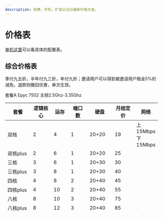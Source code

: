 ```yaml
---
description: 续费，开机，扩容以当日最新价格为准。
---
```


# 价格表

[单机这里](pei-zhi-yu-lan.md)可以看具体的配置表。

## 综合价格表

季付九五折，半年付九三折，年付九折；邀请用户可以得到被邀请用户租金5%的减免，退款则撤回优惠，单次生效。

套餐A Epyc 7502   主频2.5Ghz-3.35Ghz

<table data-full-width="true"><thead><tr><th width="117">套餐</th><th width="101">逻辑核心</th><th width="68">运存</th><th width="86">端口数</th><th width="87">硬盘</th><th width="102">月结定价</th><th>网络</th></tr></thead><tbody><tr><td>双核</td><td>2</td><td>4</td><td>1</td><td>20+20</td><td>19</td><td>上15Mbps下15Mbps<br></td></tr><tr><td>双核plus</td><td>2</td><td>6</td><td>1</td><td>20+20</td><td>25</td><td></td></tr><tr><td>三核</td><td>3</td><td>6</td><td>1</td><td>20+30</td><td>30</td><td></td></tr><tr><td>三核plus</td><td>3</td><td>8</td><td>1</td><td>20+30</td><td>40</td><td></td></tr><tr><td>四核</td><td>4</td><td>8</td><td>2</td><td>20+40</td><td>45</td><td></td></tr><tr><td>四核plus</td><td>4</td><td>10</td><td>2</td><td>20+40</td><td>55</td><td></td></tr><tr><td>八核</td><td>8</td><td>10</td><td>3</td><td>20+40</td><td>75</td><td></td></tr><tr><td>八核plus</td><td>8</td><td>12</td><td>3</td><td>20+40</td><td>85</td><td></td></tr><tr><td>DIY</td><td></td><td></td><td></td><td></td><td></td><td>具体配置和价格需额外计算</td></tr></tbody></table>

套餐B 5900X / 5950X   主频3.4Ghz-4.9Ghz

<table data-full-width="true"><thead><tr><th width="119.46307385229542">套餐</th><th width="94">逻辑核心</th><th width="71">运存</th><th width="82">端口数</th><th width="85">硬盘</th><th width="112">月结定价</th><th>网络</th></tr></thead><tbody><tr><td>双核</td><td>2</td><td>4</td><td>1</td><td>20+20</td><td>39</td><td>上20Mbps下20Mbps<br></td></tr><tr><td>双核plus</td><td>2</td><td>6</td><td>1</td><td>20+20</td><td>49</td><td></td></tr><tr><td>三核</td><td>3</td><td>6</td><td>1</td><td>20+30</td><td>59</td><td></td></tr><tr><td>三核plus</td><td>3</td><td>8</td><td>1</td><td>20+30</td><td>79</td><td></td></tr><tr><td>四核</td><td>4</td><td>8</td><td>2</td><td>20+40</td><td>89</td><td></td></tr><tr><td>四核plus</td><td>4</td><td>10</td><td>2</td><td>20+40</td><td>109</td><td></td></tr><tr><td>DIY</td><td></td><td></td><td></td><td></td><td></td><td>具体配置和价格需额外计算</td></tr></tbody></table>

套餐C 7900X / 7950X   主频4.7Ghz-5.6Ghz

<table data-full-width="true"><thead><tr><th width="119.46307385229542">套餐</th><th width="97">逻辑核心</th><th width="70">运存</th><th width="86">端口数</th><th width="84">硬盘</th><th width="110">月结定价</th><th>网络</th></tr></thead><tbody><tr><td>双核</td><td>2</td><td>4</td><td>1</td><td>20+20</td><td>49</td><td>上25Mbps下25Mbps<br></td></tr><tr><td>双核plus</td><td>2</td><td>6</td><td>1</td><td>20+20</td><td>59</td><td></td></tr><tr><td>三核</td><td>3</td><td>6</td><td>1</td><td>20+30</td><td>69</td><td></td></tr><tr><td>三核plus</td><td>3</td><td>8</td><td>1</td><td>20+30</td><td>99</td><td></td></tr><tr><td>四核</td><td>4</td><td>8</td><td>2</td><td>20+40</td><td>109</td><td></td></tr><tr><td>四核plus</td><td>4</td><td>10</td><td>2</td><td>20+40</td><td>129</td><td></td></tr><tr><td>DIY</td><td></td><td></td><td></td><td></td><td></td><td>具体配置和价格需额外计算</td></tr></tbody></table>

套餐D 13900K 关小核仅P核5.7G

<table data-full-width="true"><thead><tr><th width="119.46307385229542">套餐</th><th width="97">逻辑核心</th><th width="70">运存</th><th width="86">端口数</th><th width="84">硬盘</th><th width="110">月结定价</th><th>网络</th></tr></thead><tbody><tr><td>双核</td><td>2</td><td>4</td><td>1</td><td>20+20</td><td>69</td><td>上25Mbps下25Mbps<br></td></tr><tr><td>双核plus</td><td>2</td><td>6</td><td>1</td><td>20+20</td><td>89</td><td></td></tr><tr><td>三核</td><td>3</td><td>6</td><td>1</td><td>20+30</td><td>109</td><td></td></tr><tr><td>三核plus</td><td>3</td><td>8</td><td>1</td><td>20+30</td><td>129</td><td></td></tr><tr><td>四核</td><td>4</td><td>8</td><td>2</td><td>20+40</td><td>149</td><td></td></tr><tr><td>四核plus</td><td>4</td><td>10</td><td>2</td><td>20+40</td><td>169</td><td></td></tr><tr><td>DIY</td><td></td><td></td><td></td><td></td><td></td><td>具体配置和价格需额外计算</td></tr></tbody></table>

套餐外DIY额外配置购买价格，您应该首先考虑套餐内的升级以实现最便宜的价格。

<table data-full-width="false"><thead><tr><th width="114">套餐序号</th><th width="98">CPU</th><th width="102">内存</th><th width="95">硬盘</th><th width="101">带宽</th><th>端口</th></tr></thead><tbody><tr><td>A</td><td>10</td><td>10</td><td>1</td><td>5</td><td>10</td></tr><tr><td>B</td><td>15</td><td>20</td><td>1</td><td>5</td><td>10</td></tr><tr><td>C</td><td>15</td><td>20</td><td>1</td><td>5</td><td>10</td></tr><tr><td>D</td><td>30</td><td>15</td><td>1</td><td>5</td><td>10</td></tr></tbody></table>

***

## 独特游戏专项

### MC

| 项目              | 价格 | 备注                  |
| --------------- | -- | ------------------- |
| 纯净              | 8  | 任意核心，任意版本           |
| mod服务端          | 15 | 前提为服务端本身没有问题        |
| mod客户端转服务端(↓搭配) | 30 | 不对可能产生的后果负责         |
| 服务端排错           | 20 | 若mod转服务端出错需要额外支付本项目 |

### 七日杀

| 项目         | 价格 | 备注             |
| ---------- | -- | -------------- |
| 预搭建        | 15 | win / linux    |
| 预搭建 + 端口配置 | 20 | 一般用于云服大厂比如阿里云等 |

### 饥荒

| 项目    | 价格 | 备注          |
| ----- | -- | ----------- |
| 预搭建   | 15 | win / linux |
| 预搭建面板 | 20 | win / linux |

### 幻兽帕鲁

| 项目  | 价格 | 备注          |
| --- | -- | ----------- |
| 预搭建 | 15 | win / linux |
